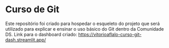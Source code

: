 # Curso de Git
Este repositório foi criado para hospedar o esqueleto do projeto que será utilizado para explicar e ensinar o uso básico do Git dentro da Comunidade DS.
Link para o dashboard criado: https://vitorioaflalo-curso-git-dash.streamlit.app/
